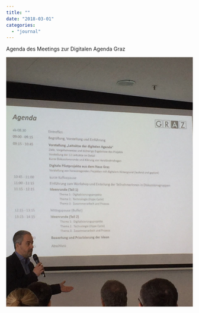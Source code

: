 ```yaml
---
title: ""
date: "2018-03-01"
categories: 
  - "journal"
---
```


Agenda des Meetings zur Digitalen Agenda Graz

![](images/bf2211dc70.jpg)
